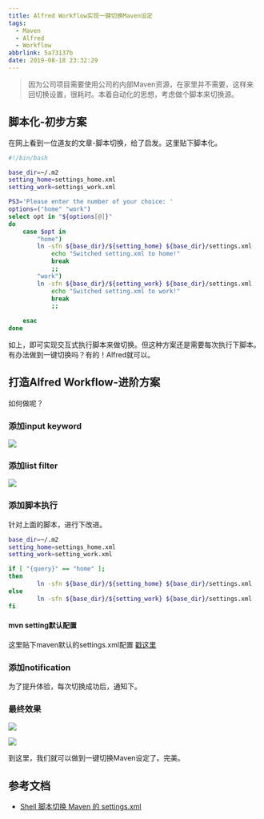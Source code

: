 ```yaml
---
title: Alfred Workflow实现一键切换Maven设定
tags:
  - Maven
  - Alfred
  - Workflow
abbrlink: 5a73137b
date: 2019-08-18 23:32:29
---
```

> 因为公司项目需要使用公司的内部Maven资源，在家里并不需要，这样来回切换设置，很耗时。本着自动化的思想，考虑做个脚本来切换源。

## 脚本化-初步方案
在网上看到一位道友的文章-脚本切换，给了启发。这里贴下脚本化。

```bash
#!/bin/bash

base_dir=~/.m2
setting_home=settings_home.xml
setting_work=settings_work.xml

PS3='Please enter the number of your choice: '
options=("home" "work")
select opt in "${options[@]}"
do
    case $opt in
        "home")
        ln -sfn ${base_dir}/${setting_home} ${base_dir}/settings.xml
            echo "Switched setting.xml to home!"
            break
            ;;
        "work")
        ln -sfn ${base_dir}/${setting_work} ${base_dir}/settings.xml
            echo "Switched setting.xml to work!"
            break
            ;;
  
    esac
done
```
如上，即可实现交互式执行脚本来做切换。但这种方案还是需要每次执行下脚本。
有办法做到一键切换吗？有的！Alfred就可以。

## 打造Alfred Workflow-进阶方案

如何做呢？

###  添加input keyword

![](http://static.1991421.cn/2019-08-18-153917.png)

###  添加list filter

![](http://static.1991421.cn/2019-08-18-154603.png)

###   添加脚本执行

针对上面的脚本，进行下改进。

```bash
base_dir=~/.m2
setting_home=settings_home.xml
setting_work=setting_work.xml

if [ "{query}" == "home" ];
then
        ln -sfn ${base_dir}/${setting_home} ${base_dir}/settings.xml
else
        ln -sfn ${base_dir}/${setting_work} ${base_dir}/settings.xml
fi
```
#### mvn setting默认配置
这里贴下maven默认的settings.xml配置
[戳这里](https://gist.github.com/alanhg/3f52e12a45eb09778d569cb9b26d058d)

### 添加notification
为了提升体验，每次切换成功后，通知下。

### 最终效果

![](http://static.1991421.cn/2019-08-18-155747.png)

![](http://static.1991421.cn/2019-08-18-154741.png)

到这里，我们就可以做到一键切换Maven设定了。完美。

## 参考文档
- [Shell 脚本切换 Maven 的 settings.xml](https://windmt.com/2018/04/13/swith-maven-settings/)

